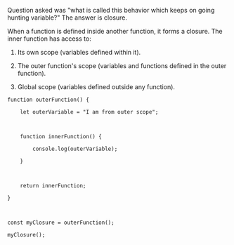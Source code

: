 Question asked was "what is called this behavior which keeps on going hunting variable?"
The answer is closure.

When a function is defined inside another function, it forms a closure. The inner function has access to:

1. Its own scope (variables defined within it).

2. The outer function's scope (variables and functions defined in the outer function).

3. Global scope (variables defined outside any function).

```
function outerFunction() {

    let outerVariable = "I am from outer scope";

   

    function innerFunction() {

        console.log(outerVariable);

    }

   

    return innerFunction;

}



const myClosure = outerFunction();

myClosure();
```
